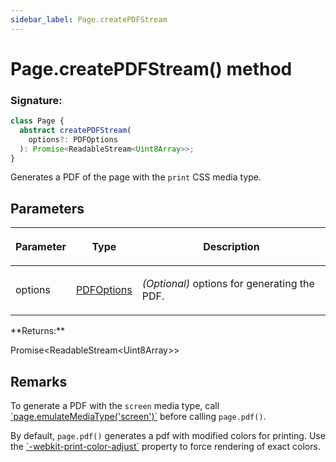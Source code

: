 ```yaml
---
sidebar_label: Page.createPDFStream
---
```


# Page.createPDFStream() method

### Signature:

```typescript
class Page {
  abstract createPDFStream(
    options?: PDFOptions
  ): Promise<ReadableStream<Uint8Array>>;
}
```

Generates a PDF of the page with the `print` CSS media type.

## Parameters

<table><thead><tr><th>

Parameter

</th><th>

Type

</th><th>

Description

</th></tr></thead>
<tbody><tr><td>

options

</td><td>

[PDFOptions](./puppeteer.pdfoptions.md)

</td><td>

_(Optional)_ options for generating the PDF.

</td></tr>
</tbody></table>
**Returns:**

Promise&lt;ReadableStream&lt;Uint8Array&gt;&gt;

## Remarks

To generate a PDF with the `screen` media type, call [\`page.emulateMediaType('screen')\`](./puppeteer.page.emulatemediatype.md) before calling `page.pdf()`.

By default, `page.pdf()` generates a pdf with modified colors for printing. Use the [\`-webkit-print-color-adjust\`](https://developer.mozilla.org/en-US/docs/Web/CSS/-webkit-print-color-adjust) property to force rendering of exact colors.
